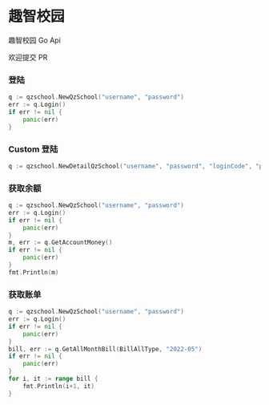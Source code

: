 # 趣智校园

趣智校园 Go Api

欢迎提交 PR

### 登陆

```go
q := qzschool.NewQzSchool("username", "password")
err := q.Login()
if err != nil {
    panic(err)
}
```

### Custom 登陆

```go
q := qzschool.NewDetailQzSchool("username", "password", "loginCode", "projectId", "version")
```

### 获取余额

```go
q := qzschool.NewQzSchool("username", "password")
err := q.Login()
if err != nil {
    panic(err)
}
m, err := q.GetAccountMoney()
if err != nil {
    panic(err)
}
fmt.Println(m)
```

### 获取账单

```go
q := qzschool.NewQzSchool("username", "password")
err := q.Login()
if err != nil {
    panic(err)
}
bill, err := q.GetAllMonthBill(BillAllType, "2022-05")
if err != nil {
    panic(err)
}
for i, it := range bill {
    fmt.Println(i+1, it)
}
```
